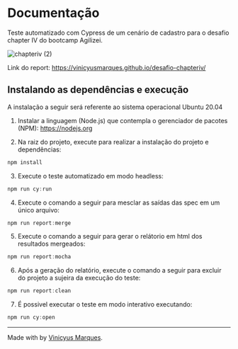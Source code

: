 # Documentação
Teste automatizado com Cypress de um cenário de cadastro para o desafio chapter IV do bootcamp Agilizei.

![chapteriv (2)](https://user-images.githubusercontent.com/58441306/144939230-3a52c6f9-487d-4a51-834d-d972b397056a.gif)

Link do report: https://vinicyusmarques.github.io/desafio-chapteriv/

## Instalando as dependências e execução

A instalação a seguir será referente ao sistema operacional Ubuntu 20.04

1. Instalar a linguagem (Node.js) que contempla o gerenciador de pacotes (NPM): https://nodejs.org

2. Na raiz do projeto, execute para realizar a instalação do projeto e dependências:

```javascript
npm install
```
3. Execute o teste automatizado em modo headless:
```javascript
npm run cy:run
```
4. Execute o comando a seguir para mesclar as saídas das spec em um único arquivo:

```javascript
npm run report:merge
```
5. Execute o comando a seguir para gerar o relátorio em html dos resultados mergeados:

```javascript
npm run report:mocha
```
6. Após a geração do relatório, execute o comando a seguir para excluir do projeto a sujeira da execução do teste:

```javascript
npm run report:clean
```
7. É possivel executar o teste em modo interativo executando:

```javascript
npm run cy:open
```
___
Made with by [Vinicyus Marques](https://github.com/vinicyusmarques).
